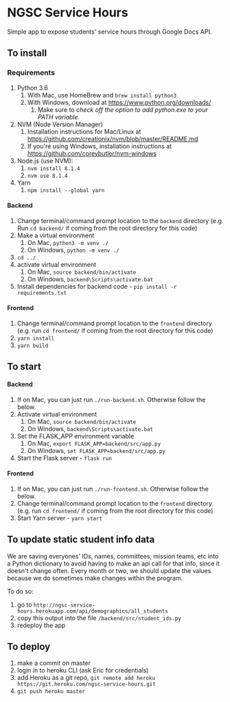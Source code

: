 # NGSC Service Hours
Simple app to expose students' service hours through Google Docs API.

## To install

### Requirements
1. Python 3.6
    1. With Mac, use HomeBrew and `brew install python3`
    2. With Windows, download at https://www.python.org/downloads/ 
        1. Make sure to _check off the option to add python.exe to your PATH variable._
1. NVM (Node Version Manager) 
    1. Installation instructions for Mac/Linux at https://github.com/creationix/nvm/blob/master/README.md
    2. If you're using Windows, installation instructions at https://github.com/coreybutler/nvm-windows
1. Node.js (use NVM):
    1. `nvm install 8.1.4`
    1. `nvm use 8.1.4`
1. Yarn
    1. `npm install --global yarn`

#### Backend
1. Change terminal/command prompt location to the `backend` directory (e.g. Run `cd backend/` if coming from the root directory for this code)
1. Make a virtual environment
    1. On Mac, `python3 -m venv ./`
    1. On Windows, `python -m venv ./`
1. `cd ../`
1. activate virtual environment
    1. On Mac, `source backend/bin/activate`
    1. On Windows, `backend\Scripts\activate.bat`
1. Install dependencies for backend code - `pip install -r requirements.txt`

#### Frontend
1. Change terminal/command prompt location to the `frontend` directory (e.g. run `cd frontend/` if coming from the root directory for this code)
1. `yarn install`
1. `yarn build`

## To start

#### Backend
1. If on Mac, you can just run `./run-backend.sh`. Otherwise follow the below.
1. Activate virtual environment
    1. On Mac, `source backend/bin/activate`
    1. On Windows, `backend\Scripts\activate.bat`
1. Set the FLASK_APP environment variable
    1. On Mac, `export FLASK_APP=backend/src/app.py`
    1. On Windows, `set FLASK_APP=backend/src/app.py`
1. Start the Flask server - `flask run`

#### Frontend
1. If on Mac, you can just run `./run-frontend.sh`. Otherwise follow the below.
1. Change terminal/command prompt location to the `frontend` directory (e.g. run `cd frontend/` if coming from the root directory for this code)
1. Start Yarn server - `yarn start`

## To update static student info data
We are saving everyones' IDs, names, committees, mission teams, etc into a Python dictionary to avoid having to make an api call for that info, since it doesn't change often. Every month or two, we should update the values because we do sometimes make changes within the program.

To do so:
1. go to `http://ngsc-service-hours.herokuapp.com/api/demographics/all_students`
1. copy this output into the file `/backend/src/student_ids.py`
1. redeploy the app 

## To deploy
1. make a commit on master
1. login in to heroku CLI (ask Eric for credentials)
1. add Heroku as a git repo, `git remote add heroku https://git.heroku.com/ngsc-service-hours.git`
1. `git push heroku master`
